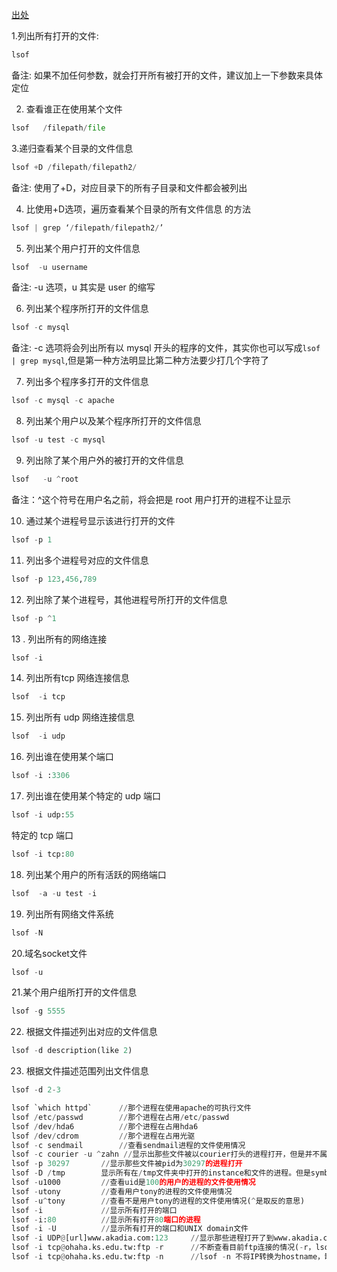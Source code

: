 [出处](https://www.cnblogs.com/sparkbj/p/7161669.html)

1.列出所有打开的文件:

```py
lsof
```

备注: 如果不加任何参数，就会打开所有被打开的文件，建议加上一下参数来具体定位

2. 查看谁正在使用某个文件

```py
lsof   /filepath/file
```

3.递归查看某个目录的文件信息

```py
lsof +D /filepath/filepath2/
```

备注: 使用了+D，对应目录下的所有子目录和文件都会被列出

4. 比使用+D选项，遍历查看某个目录的所有文件信息 的方法

```py
lsof | grep ‘/filepath/filepath2/’
```

5. 列出某个用户打开的文件信息

```py
lsof  -u username
```

备注: -u 选项，u 其实是 user 的缩写

6. 列出某个程序所打开的文件信息

```py
lsof -c mysql
```

备注: -c 选项将会列出所有以 mysql 开头的程序的文件，其实你也可以写成`lsof | grep mysql`,但是第一种方法明显比第二种方法要少打几个字符了

7. 列出多个程序多打开的文件信息

```py
lsof -c mysql -c apache
```

8. 列出某个用户以及某个程序所打开的文件信息

```py
lsof -u test -c mysql
```

9. 列出除了某个用户外的被打开的文件信息

```py
lsof   -u ^root
```

备注：^这个符号在用户名之前，将会把是 root 用户打开的进程不让显示

10. 通过某个进程号显示该进行打开的文件

```py
lsof -p 1
```

11. 列出多个进程号对应的文件信息

```py
lsof -p 123,456,789
```

12. 列出除了某个进程号，其他进程号所打开的文件信息

```py
lsof -p ^1
```

13 . 列出所有的网络连接

```py
lsof -i
```

14. 列出所有tcp 网络连接信息

```py
lsof  -i tcp
```

15. 列出所有 udp 网络连接信息

```py
lsof  -i udp
```

16. 列出谁在使用某个端口

```py
lsof -i :3306
```

17. 列出谁在使用某个特定的 udp 端口

```py
lsof -i udp:55
```

特定的 tcp 端口

```py
lsof -i tcp:80
```

18. 列出某个用户的所有活跃的网络端口

```py
lsof  -a -u test -i
```

19. 列出所有网络文件系统

```py
lsof -N
```

20.域名socket文件

```py
lsof -u
```

21.某个用户组所打开的文件信息

```py
lsof -g 5555
```

22. 根据文件描述列出对应的文件信息

```py
lsof -d description(like 2)
```

23. 根据文件描述范围列出文件信息

```py
lsof -d 2-3
```



```py
lsof `which httpd`      //那个进程在使用apache的可执行文件 
lsof /etc/passwd        //那个进程在占用/etc/passwd 
lsof /dev/hda6          //那个进程在占用hda6 
lsof /dev/cdrom         //那个进程在占用光驱 
lsof -c sendmail        //查看sendmail进程的文件使用情况 
lsof -c courier -u ^zahn //显示出那些文件被以courier打头的进程打开，但是并不属于用户zahn 
lsof -p 30297       //显示那些文件被pid为30297的进程打开 
lsof -D /tmp        显示所有在/tmp文件夹中打开的instance和文件的进程。但是symbol文件并不在列
lsof -u1000         //查看uid是100的用户的进程的文件使用情况 
lsof -utony         //查看用户tony的进程的文件使用情况 
lsof -u^tony        //查看不是用户tony的进程的文件使用情况(^是取反的意思) 
lsof -i             //显示所有打开的端口 
lsof -i:80          //显示所有打开80端口的进程 
lsof -i -U          //显示所有打开的端口和UNIX domain文件 
lsof -i UDP@[url]www.akadia.com:123     //显示那些进程打开了到www.akadia.com的UDP的123(ntp)端口的链接 
lsof -i tcp@ohaha.ks.edu.tw:ftp -r      //不断查看目前ftp连接的情况(-r，lsof会永远不断的执行，直到收到中断信号,+r，lsof会一直执行，直到没有档案被显示,缺省是15s刷新) 
lsof -i tcp@ohaha.ks.edu.tw:ftp -n      //lsof -n 不将IP转换为hostname，缺省是不加上-n参数
```